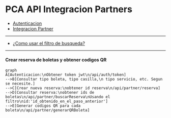 # PCA API Integracion Partners

* [Autenticacion](https://github.com/INFOMEDIA-SERVICE/pca_partner_doc/blob/main/auth.md "Autenticacion")
* [Integracion Partner](https://github.com/INFOMEDIA-SERVICE/pca_partner_doc/blob/main/partner.md "Integracion Partner")



------------

* [¿Como usar el filtro de busqueda?](https://infomedia-service.github.io/docs/filter/v2/syntax.html "¿Como usar el filtro de busqueda?")

------------


#### Crear reserva de boletas y obtener codigos QR

```mermaid
graph
A[Autenticacion:\nObtener token jwt\n/api/auth/token]
-->B[Consultar tipo boleta, tipo casilla,\n tipo servicio, etc. Segun se necesite.]
-->C[Crear nueva reserva:\nobtener id reserva\n/api/partner/reserva]
-->D[Consultar reserva:\nobtener ids de boletas\n/api/partner/buscarReserva\nUsando el filtro\nid:'id_obtenido_en_el_paso_anterior']
-->E[Generar codigos QR para cada boleta\n/api/partner/generarQRBoleta]
```
